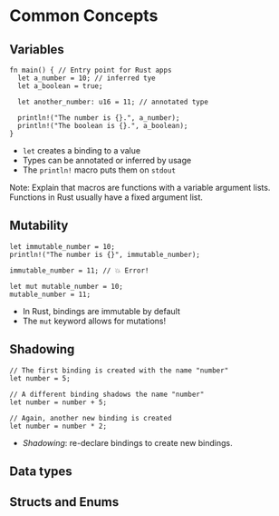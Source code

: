 # Common Concepts


## Variables

```rust[2,3|5|7,8]
fn main() { // Entry point for Rust apps
  let a_number = 10; // inferred tye
  let a_boolean = true;

  let another_number: u16 = 11; // annotated type

  println!("The number is {}.", a_number);
  println!("The boolean is {}.", a_boolean);
}
```

- `let` creates a binding to a value
- Types can be annotated or inferred by usage
- The `println!` macro puts them on `stdout`

Note: Explain that macros are functions with a variable argument lists. Functions in Rust usually have a fixed argument list.


## Mutability

```rust[1,2,4|6,7]
let immutable_number = 10;
println!("The number is {}", immutable_number);

immutable_number = 11; // 💥 Error!

let mut mutable_number = 10;
mutable_number = 11;
```

- In Rust, bindings are immutable by default
- The `mut` keyword allows for mutations!


## Shadowing

```rust[1,2|4,5|7,8]
// The first binding is created with the name "number"
let number = 5;

// A different binding shadows the name "number" 
let number = number + 5; 

// Again, another new binding is created
let number = number * 2; 
```

- *Shadowing*: re-declare bindings to create new bindings.


## Data types


## Structs and Enums

